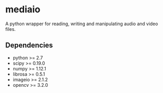 # mediaio
A python wrapper for reading, writing and manipulating audio and video files.

## Dependencies
* python >= 2.7
* scipy >= 0.19.0
* numpy >= 1.12.1
* librosa >= 0.5.1
* imageio >= 2.1.2
* opencv >= 3.2.0
